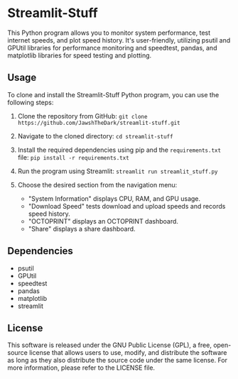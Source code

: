 # Streamlit-Stuff

This Python program allows you to monitor system performance, test internet speeds, and plot speed history. It's user-friendly, utilizing psutil and GPUtil libraries for performance monitoring and speedtest, pandas, and matplotlib libraries for speed testing and plotting. 

## Usage
To clone and install the Streamlit-Stuff Python program, you can use the following steps:

1. Clone the repository from GitHub:
   ```git clone https://github.com/JawshTheDark/streamlit-stuff.git```
   
2. Navigate to the cloned directory:
   ```cd streamlit-stuff```
   
3. Install the required dependencies using pip and the `requirements.txt` file:
   ```pip install -r requirements.txt```
   
4. Run the program using Streamlit:
   ```streamlit run streamlit_stuff.py```

5. Choose the desired section from the navigation menu:
    - "System Information" displays CPU, RAM, and GPU usage.
    - "Download Speed" tests download and upload speeds and records speed history.
    - "OCTOPRINT" displays an OCTOPRINT dashboard.
    - "Share" displays a share dashboard.

## Dependencies

- psutil
- GPUtil
- speedtest
- pandas
- matplotlib
- streamlit

## License

This software is released under the GNU Public License (GPL), a free, open-source license that allows users to use, modify, and distribute the software as long as they also distribute the source code under the same license. For more information, please refer to the LICENSE file.


